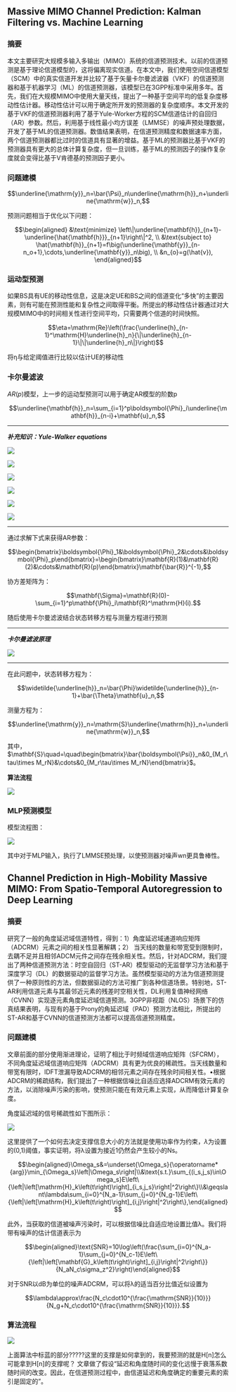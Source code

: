 ## Massive MIMO Channel Prediction: Kalman Filtering vs. Machine Learning

### 摘要

本文主要研究大规模多输入多输出（MIMO）系统的信道预测技术。以前的信道预测是基于理论信道模型的，这将偏离现实信道。在本文中，我们使用空间信道模型（SCM）中的真实信道开发并比较了基于矢量卡尔曼滤波器（VKF）的信道预测器和基于机器学习（ML）的信道预测器，该模型已在3GPP标准中采用多年。首先，我们在大规模MIMO中使用大量天线，提出了一种基于空间平均的低复杂度移动性估计器。移动性估计可以用于确定所开发的预测器的复杂度顺序。本文开发的基于VKF的信道预测器利用了基于Yule-Worker方程的SCM信道估计的自回归（AR）参数。然后，利用基于线性最小均方误差（LMMSE）的噪声预处理数据，开发了基于ML的信道预测器。数值结果表明，在信道预测精度和数据速率方面，两个信道预测器都比过时的信道具有显著的增益。基于ML的预测器比基于VKF的预测器具有更大的总体计算复杂度，但一旦训练，基于ML的预测因子的操作复杂度就会变得比基于V肯德基的预测因子更小。

### 问题建模

$$\underline{\mathrm{y}}_n=\bar{\Psi}_n\underline{\mathrm{h}}_n+\underline{\mathrm{w}}_n,$$

预测问题相当于优化以下问题：

$$\begin{aligned}
&\text{minimize} \left\|\underline{\mathbf{h}}_{n+1}-\underline{\hat{\mathbf{h}}}_{n+1}\right\|^2,  \\
&\text{subject to} \hat{\mathbf{h}}_{n+1}=f\big(\underline{\mathbf{y}}_{n-n_o+1},\cdots,\underline{\mathbf{y}}_n\big),  \\
&n_{o}=g(\hat{v}),
\end{aligned}$$

### 运动型预测

如果BS具有UE的移动性信息，这是决定UE和BS之间的信道变化“多快”的主要因素，则有可能在预测性能和复杂性之间取得平衡。所提出的移动性估计器通过对大规模MIMO中的时间相关性进行空间平均，只需要两个信道的时间快照。

$$\eta=\mathrm{Re}\left(\frac{\underline{h}_{n-1}^\mathrm{H}\underline{h}_n}{\|\underline{h}_{n-1}\|\|\underline{h}_n\|}\right)$$

将η与给定阈值进行比较以估计UE的移动性

### 卡尔曼滤波

$AR(p)$模型，上一步的运动型预测可以用于确定AR模型的阶数p

$$\underline{\mathbf{h}}_n=\sum_{i=1}^p\boldsymbol{\Phi}_i\underline{\mathbf{h}}_{n-i}+\mathbf{u}_n,$$

---

***补充知识：Yule-Walker equations***

![](image/20231104191926.png)

![](image/20231104191957.png)

![](image/20231104192123.png)

![](image/20231104192147.png)

![](image/20231104192226.png)

![](image/20231104192245.png)

---

通过求解下式来获得AR参数：

$$\begin{bmatrix}\boldsymbol{\Phi}_1&\boldsymbol{\Phi}_2&\cdots&\boldsymbol{\Phi}_p\end{bmatrix}=\begin{bmatrix}\mathbf{R}(1)&\mathbf{R}(2)&\cdots&\mathbf{R}(p)\end{bmatrix}\mathbf{\bar{R}}^{-1},$$

协方差矩阵为：

$$\mathbf{\Sigma}=\mathbf{R}(0)-\sum_{i=1}^p\mathbf{\Phi}_i\mathbf{R}^\mathrm{H}(i).$$

随后使用卡尔曼滤波结合状态转移方程与测量方程进行预测

---

***卡尔曼滤波原理***

![](image/20231104192608.png)

---

在此问题中，状态转移方程为：

$$\widetilde{\underline{h}}_n=\bar{\Phi}\widetilde{\underline{h}}_{n-1}+\bar{\Theta}\mathbf{u}_n,$$

测量方程为：

$$\underline{\mathrm{y}}_n=\mathrm{S}\underline{\mathrm{h}}_n+\underline{\mathrm{w}}_n,$$

其中，$\mathbf{S}\quad=\quad\begin{bmatrix}\bar{\boldsymbol{\Psi}}_n&0_{M_r\tau\times M_rN}&\cdots&0_{M_r\tau\times M_rN}\end{bmatrix}$。

**算法流程**

![](image/20231104192949.png)


### MLP预测模型

模型流程图：

![](image/20231104193115.png)

其中对于MLP输入，执行了LMMSE预处理，以使预测器对噪声wn更具鲁棒性。

## Channel Prediction in High-Mobility Massive MIMO: From Spatio-Temporal Autoregression to Deep Learning

### 摘要

研究了一般的角度延迟域信道特性，得到：1）角度延迟域通道响应矩阵（ADCRM）元素之间的相关性显著解耦；2） 当天线的数量和带宽受到限制时，去耦不足并且相邻ADCM元件之间存在残余相关性。然后，针对ADCRM，我们提出了两种信道预测方法：时空自回归（ST-AR）模型驱动的无监督学习方法和基于深度学习（DL）的数据驱动的监督学习方法。虽然模型驱动的方法为信道预测提供了一种原则性的方法，但数据驱动的方法可推广到各种信道场景。特别地，ST-AR利用信道元素与其最邻近元素的残差时空相关性，DL利用复值神经网络（CVNN）实现逐元素角度延迟域信道预测。3GPP非视距（NLOS）场景下的仿真结果表明，与现有的基于Prony的角延迟域（PAD）预测方法相比，所提出的ST-AR和基于CVNN的信道预测方法都可以提高信道预测精度。

### 问题建模

文章前面的部分使用渐进理论，证明了相比于时频域信道响应矩阵（SFCRM），不同角度延迟域信道响应矩阵（ADCRM）具有更为优良的稀疏性。当天线数量和带宽有限时，IDFT泄漏导致ADCRM的相邻元素之间存在残余时间相关性。•根据ADCRM的稀疏结构，我们提出了一种根据信噪比自适应选择ADCRM有效元素的方法，以消除噪声污染的影响，使预测只能在有效元素上实现，从而降低计算复杂度。

角度延迟域的信号稀疏性如下图所示：

![](image/20231113203124.png)

这里提供了一个如何去决定支撑信息大小的方法就是使用功率作为约束，$\lambda$为设置的(0,1)阈值，事实证明，将λ设置为接近1仍然会产生较小的Ns。

$$\begin{aligned}\Omega_s&=\underset{\Omega_s}{\operatorname*{arg}}\min_{\Omega_s}\left|\Omega_s\right|\\&\text{s.t.}\sum_{(i_s,j_s)\in\Omega_s}E\left\{\left|\left[\mathrm{H}_k\left(t\right)\right]_{i_s,j_s}\right|^2\right\}\\&\geqslant\lambda\sum_{i=0}^{N_a-1}\sum_{j=0}^{N_g-1}E\left\{\left|\left[\mathrm{H}_k\left(t\right)\right]_{i,j}\right|^2\right\},\end{aligned}$$

此外，当获取的信道被噪声污染时，可以根据信噪比自适应地设置比值λ。我们将带有噪声的估计信道表示为

$$\begin{aligned}\text{SNR}=10\log\left(\frac{\sum_{i=0}^{N_a-1}\sum_{j=0}^{N_c-1}E\left\{\left|\left[\mathbf{G}_k\left(t\right)\right]_{i,j}\right|^2\right\}}{N_aN_c\sigma_z^2}\right)\end{aligned}$$

对于SNR以dB为单位的噪声ADCRM，可以将λ的适当百分比值近似设置为

$$\lambda\approx\frac{N_c\cdot10^{\frac{\mathrm{SNR}}{10}}}{N_g+N_c\cdot10^{\frac{\mathrm{SNR}}{10}}}.$$

### 算法流程

![](image/20231113204207.png)

上面算法中标蓝的部分?????这里的支撑是如何拿到的，我要预测的就是H[n]怎么可能拿到H[n]的支撑呢？
文章做了假设“延迟和角度随时间的变化远慢于衰落系数随时间的改变。因此，在信道预测过程中，由信道延迟和角度确定的重要元素的索引是固定的”。

